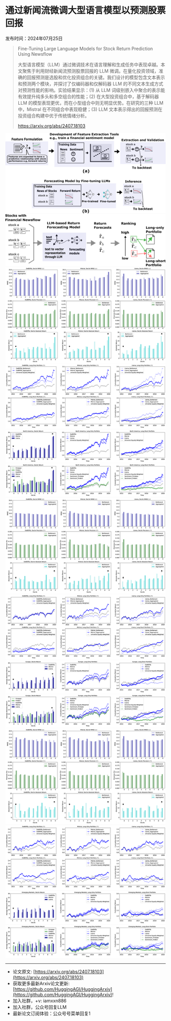 # 通过新闻流微调大型语言模型以预测股票回报
发布时间：2024年07月25日


> Fine-Tuning Large Language Models for Stock Return Prediction Using Newsflow
>
> 大型语言模型（LLM）通过微调技术在语言理解和生成任务中表现卓越。本文聚焦于利用财经新闻流预测股票回报的 LLM 微调。在量化投资领域，准确的回报预测是选股和优化投资组合的关键。我们设计的模型包含文本表示和预测两个模块，并探讨了仅编码器和仅解码器 LLM 的不同文本生成方式对预测性能的影响。实验结果显示：(1) 从 LLM 词级别嵌入中聚合的表示能有效提升纯多头和多空组合的性能；(2) 在大型投资组合中，基于解码器 LLM 的模型表现更优，而在小型组合中则无明显优势。在研究的三种 LLM 中，Mistral 在不同组合中表现稳健；(3) LLM 文本表示得出的回报预测在投资组合构建中优于传统情绪分析。
>
> https://arxiv.org/abs/2407.18103

![](https://raw.githubusercontent.com/HuggingAGI/HuggingArxiv/main/paper_images/2407.18103/x1.png)
![](https://raw.githubusercontent.com/HuggingAGI/HuggingArxiv/main/paper_images/2407.18103/x2.png)
![](https://raw.githubusercontent.com/HuggingAGI/HuggingArxiv/main/paper_images/2407.18103/x3.png)
![](https://raw.githubusercontent.com/HuggingAGI/HuggingArxiv/main/paper_images/2407.18103/x4.png)
![](https://raw.githubusercontent.com/HuggingAGI/HuggingArxiv/main/paper_images/2407.18103/x5.png)
![](https://raw.githubusercontent.com/HuggingAGI/HuggingArxiv/main/paper_images/2407.18103/x6.png)
![](https://raw.githubusercontent.com/HuggingAGI/HuggingArxiv/main/paper_images/2407.18103/x7.png)
![](https://raw.githubusercontent.com/HuggingAGI/HuggingArxiv/main/paper_images/2407.18103/x8.png)
![](https://raw.githubusercontent.com/HuggingAGI/HuggingArxiv/main/paper_images/2407.18103/x9.png)
![](https://raw.githubusercontent.com/HuggingAGI/HuggingArxiv/main/paper_images/2407.18103/x10.png)
![](https://raw.githubusercontent.com/HuggingAGI/HuggingArxiv/main/paper_images/2407.18103/x11.png)
![](https://raw.githubusercontent.com/HuggingAGI/HuggingArxiv/main/paper_images/2407.18103/x12.png)
![](https://raw.githubusercontent.com/HuggingAGI/HuggingArxiv/main/paper_images/2407.18103/x13.png)
![](https://raw.githubusercontent.com/HuggingAGI/HuggingArxiv/main/paper_images/2407.18103/x14.png)

<hr />

- 论文原文: [https://arxiv.org/abs/2407.18103](https://arxiv.org/abs/2407.18103)
- 获取更多最新Arxiv论文更新: [https://github.com/HuggingAGI/HuggingArxiv](https://github.com/HuggingAGI/HuggingArxiv)!
- 加入社群，+v: iamxxn886
- 加入社群，公众号回复LLM
- 最新论文订阅体验：公众号号菜单回复1